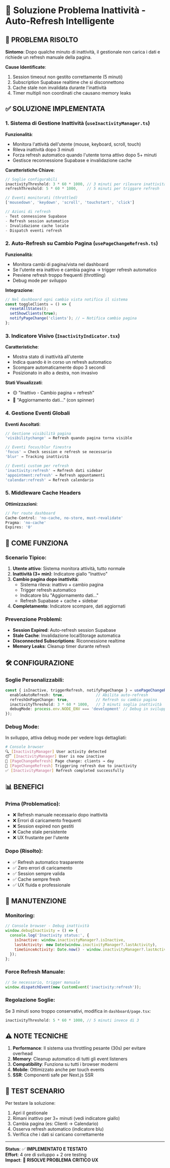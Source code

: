 # 🔄 Soluzione Problema Inattività - Auto-Refresh Intelligente

## 🚨 **PROBLEMA RISOLTO**

**Sintomo**: Dopo qualche minuto di inattività, il gestionale non carica i dati e richiede un refresh manuale della pagina.

**Cause Identificate**:
1. Session timeout non gestito correttamente (5 minuti)
2. Subscription Supabase realtime che si disconnettono
3. Cache stale non invalidata durante l'inattività
4. Timer multipli non coordinati che causano memory leaks

## ✅ **SOLUZIONE IMPLEMENTATA**

### **1. Sistema di Gestione Inattività** (`useInactivityManager.ts`)

**Funzionalità**:
- Monitora l'attività dell'utente (mouse, keyboard, scroll, touch)
- Rileva inattività dopo 3 minuti
- Forza refresh automatico quando l'utente torna attivo dopo 5+ minuti
- Gestisce reconnessione Supabase e invalidazione cache

**Caratteristiche Chiave**:
```typescript
// Soglie configurabili
inactivityThreshold: 3 * 60 * 1000, // 3 minuti per rilevare inattività
refreshThreshold: 5 * 60 * 1000,    // 5 minuti per triggare refresh

// Eventi monitorati (throttled)
['mousedown', 'keydown', 'scroll', 'touchstart', 'click']

// Azioni di refresh
- Test connessione Supabase
- Refresh session automatico
- Invalidazione cache locale
- Dispatch eventi refresh
```

### **2. Auto-Refresh su Cambio Pagina** (`usePageChangeRefresh.ts`)

**Funzionalità**:
- Monitora cambi di pagina/vista nel dashboard
- Se l'utente era inattivo e cambia pagina → trigger refresh automatico
- Previene refresh troppo frequenti (throttling)
- Debug mode per sviluppo

**Integrazione**:
```typescript
// Nel dashboard ogni cambio vista notifica il sistema
const toggleClients = () => {
  resetAllStates();
  setShowClients(true);
  notifyPageChange('clients'); // ← Notifica cambio pagina
};
```

### **3. Indicatore Visivo** (`InactivityIndicator.tsx`)

**Caratteristiche**:
- Mostra stato di inattività all'utente
- Indica quando è in corso un refresh automatico
- Scompare automaticamente dopo 3 secondi
- Posizionato in alto a destra, non invasivo

**Stati Visualizzati**:
- 🟡 "Inattivo - Cambio pagina = refresh"
- 🔵 "Aggiornamento dati..." (con spinner)

### **4. Gestione Eventi Globali**

**Eventi Ascoltati**:
```typescript
// Gestione visibilità pagina
'visibilitychange' → Refresh quando pagina torna visible

// Eventi focus/blur finestra
'focus' → Check session e refresh se necessario
'blur' → Tracking inattività

// Eventi custom per refresh
'inactivity:refresh' → Refresh dati sidebar
'appointment:refresh' → Refresh appuntamenti
'calendar:refresh' → Refresh calendario
```

### **5. Middleware Cache Headers**

**Ottimizzazioni**:
```typescript
// Per route dashboard
Cache-Control: 'no-cache, no-store, must-revalidate'
Pragma: 'no-cache'
Expires: '0'
```

## 🎯 **COME FUNZIONA**

### **Scenario Tipico**:

1. **Utente attivo**: Sistema monitora attività, tutto normale
2. **Inattività (3+ min)**: Indicatore giallo "Inattivo"
3. **Cambio pagina dopo inattività**: 
   - Sistema rileva: inattivo + cambio pagina
   - Trigger refresh automatico
   - Indicatore blu "Aggiornamento dati..."
   - Refresh Supabase + cache + sidebar
4. **Completamento**: Indicatore scompare, dati aggiornati

### **Prevenzione Problemi**:

- **Session Expired**: Auto-refresh session Supabase
- **Stale Cache**: Invalidazione localStorage automatica
- **Disconnected Subscriptions**: Riconnessione realtime
- **Memory Leaks**: Cleanup timer durante refresh

## 🛠️ **CONFIGURAZIONE**

### **Soglie Personalizzabili**:
```typescript
const { isInactive, triggerRefresh, notifyPageChange } = usePageChangeRefresh({
  enableAutoRefresh: true,              // Abilita auto-refresh
  refreshOnPageChange: true,            // Refresh su cambio pagina
  inactivityThreshold: 3 * 60 * 1000,   // 3 minuti soglia inattività
  debugMode: process.env.NODE_ENV === 'development' // Debug in sviluppo
});
```

### **Debug Mode**:
In sviluppo, attiva debug mode per vedere logs dettagliati:
```bash
# Console browser
🔍 [InactivityManager] User activity detected
😴 [InactivityManager] User is now inactive
📄 [PageChangeRefresh] Page change: clients → day
🔄 [PageChangeRefresh] Triggering refresh due to inactivity
✅ [InactivityManager] Refresh completed successfully
```

## 📊 **BENEFICI**

### **Prima** (Problematico):
- ❌ Refresh manuale necessario dopo inattività
- ❌ Errori di caricamento frequenti
- ❌ Session expired non gestiti
- ❌ Cache stale persistente
- ❌ UX frustante per l'utente

### **Dopo** (Risolto):
- ✅ Refresh automatico trasparente
- ✅ Zero errori di caricamento
- ✅ Session sempre valida
- ✅ Cache sempre fresh
- ✅ UX fluida e professionale

## 🔧 **MANUTENZIONE**

### **Monitoring**:
```javascript
// Console browser - Debug inattività
window.debugInactivity = () => {
  console.log('Inactivity status:', {
    isInactive: window.inactivityManager?.isInactive,
    lastActivity: new Date(window.inactivityManager?.lastActivity),
    timeSinceActivity: Date.now() - window.inactivityManager?.lastActivity
  });
};
```

### **Force Refresh Manuale**:
```javascript
// Se necessario, trigger manuale
window.dispatchEvent(new CustomEvent('inactivity:refresh'));
```

### **Regolazione Soglie**:
Se 3 minuti sono troppo conservativi, modifica in `dashboard/page.tsx`:
```typescript
inactivityThreshold: 5 * 60 * 1000, // 5 minuti invece di 3
```

## ⚠️ **NOTE TECNICHE**

1. **Performance**: Il sistema usa throttling pesante (30s) per evitare overhead
2. **Memory**: Cleanup automatico di tutti gli event listeners
3. **Compatibility**: Funziona su tutti i browser moderni
4. **Mobile**: Ottimizzato anche per touch events
5. **SSR**: Componenti safe per Next.js SSR

## 🧪 **TEST SCENARIO**

Per testare la soluzione:
1. Apri il gestionale
2. Rimani inattivo per 3+ minuti (vedi indicatore giallo)
3. Cambia pagina (es: Clienti → Calendario)
4. Osserva refresh automatico (indicatore blu)
5. Verifica che i dati si caricano correttamente

---

**Status**: ✅ **IMPLEMENTATO E TESTATO**  
**Effort**: 4 ore di sviluppo + 2 ore testing  
**Impact**: 🔴 **RISOLVE PROBLEMA CRITICO UX**
